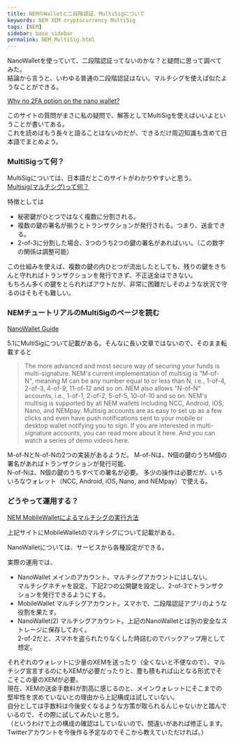 ```yaml
---
title: NEMのWalletと二段階認証、MultiSigについて
keywords: NEM XEM cryptocurrency MultiSig
tags: [NEM]
sidebar: base_sidebar
permalink: NEM_MultiSig.html
---
```


NanoWalletを使っていて、二段階認証ってないのかな？と疑問に思って調べてみた。  
結論から言うと、いわゆる普通の二段階認証はない。マルチシグを使えば似たようなことができる。  

[Why no 2FA option on the nano wallet?](https://www.reddit.com/r/nem/comments/6amxdn/why_no_2fa_option_on_the_nano_wallet/)


このサイトの質問がまさに私の疑問で、解答としてMultiSigを使えばいいよということが書いてある。  
これを読めばもう長々と語ることはないのだが、できるだけ周辺知識も含めて日本語でまとめよう。  

### MultiSigって何？
MultiSigについては、日本語だとこのサイトがわかりやすいと思う。  
[Multisig(マルチシグ)って何？](http://coinandpeace.hatenablog.com/entry/what_is_multisig)

特徴としては  
- 秘密鍵がひとつではなく複数に分割される。
- 複数の鍵の署名が揃うとトランザクションが発行される。つまり、送金できる。
- 2-of-3に分割した場合、3つのうち2つの鍵の署名があればいい。（この数字の関係は調整可能）

この仕組みを使えば、複数の鍵の内ひとつが流出したとしても、残りの鍵をきちんと守れればトランザクションを発行できず、不正送金はできない。  
もちろん多くの鍵をとられればアウトだが、非常に困難だしそのような状況で守るのはそもそも難しい。  

### NEMチュートリアルのMultiSigのページを読む
[NanoWallet Guide](https://blog.nem.io/nanowallet-tutorial/)

5.1にMultiSigについて記載がある。そんなに長い文章ではないので、そのまま転載すると

>The more advanced and most secure way of securing your funds is multi-signature. NEM's current implementation of multisig is "M-of-N", meaning M can be any number equal to or less than N, i.e., 1-of-4, 2-of-3, 4-of-9, 11-of-12 and so on. NEM also allows "N-of-N" accounts, i.e., 1-of-1, 2-of-2, 5-of-5, 10-of-10 and so on.
NEM's multisig is supported by all NEM wallets including NCC, Android, iOS, Nano, and NEMpay. Multisig accounts are as easy to set up as a few clicks and even have push notifications sent to your mobile or desktop wallet notifying you to sign.
If you are interested in multi-signature accounts, you can read more about it here. And you can watch a series of demo videos here.

M-of-NとN-of-Nの2つの実装があるようだ。
M-of-Nは、N個の鍵のうちM個の署名があればトランザクションが発行可能、  
N-of-Nは、N個の鍵のうちすべての署名が必要。
多少の操作は必要だが、いろいろなウォレット（NCC, Android, iOS, Nano, and NEMpay）で使える。

### どうやって運用する？
[NEM MobileWalletによるマルチシグの実行方法](http://www.ocknamo.com/entry/2016/11/11/040226)


上記サイトにMobileWalletのマルチシグについて記載がある。  

NanoWalletについては、サービスから各種設定ができる。  

実際の運用では、
- NanoWallet
メインのアカウント。マルチシグアカウントにはしない。  
マルチシグネチャを設定、下記2つの公開鍵を設定し、2-of-3でトランザクションを発行できるようにする。
- MobileWallet
マルチシグアカウント。スマホで、二段階認証アプリのような役割を果たす。
- NanoWallet(2)
マルチシグアカウント。上記のNanoWalletとは別の安全なストレージに保存しておく。  
2-of-2だと、スマホを盗られたりなくした時詰むのでバックアップ用として想定。

それぞれのウォレットに少量のXEMを送ったり（全くないと不便なので）、マルチシグ宣言するのにもXEMが必要だったりと、塵も積もれば山となる形式でそこそこの量のXEMが必要。  
現在、XEMの送金手数料が割高に感じるのと、メインウォレットにそこまでの堅牢性を求めていないとの理由から上記構成は試していない。  
自分としては手数料は今後安くなるような方策が取られるんじゃないかと踏んでいるので、その際に試してみたいと思う。  
（というわけで上の構成の確認はしていないので、間違いがあれば修正します。Twitterアカウントを今後作る予定なのでそこから教えていただければ。）
